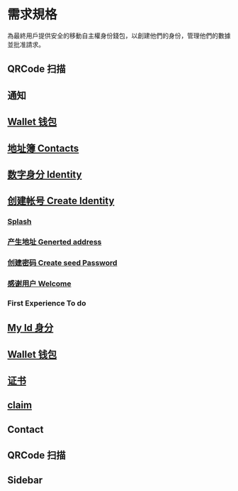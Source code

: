 # 需求規格

為最終用戶提供安全的移動自主權身份錢包，以創建他們的身份，管理他們的數據並批准請求。

## QRCode 扫描

## 通知 

## [Wallet 钱包](./requirements/wallet.md)

## [地址簿 Contacts](./requirements/contacts.md)

## [数字身分 Identity](./requirements/identity.md)

## [创建帐号 Create Identity](./requirements/create-identity.md)

### [Splash](./requirements/splash.md)

### [产生地址 Generted address](./requirements/generted-address.md)

### [创建密码 Create seed Password](./requirements/create-password.md)

### [感谢用户 Welcome](./requirements/welcom.md)

### First Experience To do

## [My Id 身分](./requirements/identity.md)

## [Wallet 钱包](./requirements/wallet.md)

## [证书](#)

## [claim](#)

## Contact

## QRCode 扫描

## Sidebar
